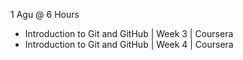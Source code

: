 1 Agu @ 6 Hours

* Introduction to Git and GitHub | Week 3 | Coursera
* Introduction to Git and GitHub | Week 4 | Coursera
